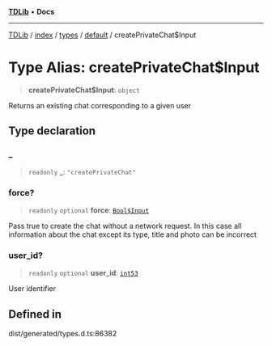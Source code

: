 [**TDLib**](../../../../../../README.md) • **Docs**

***

[TDLib](../../../../../../modules.md) / [index](../../../../../README.md) / [types](../../../README.md) / [default](../README.md) / createPrivateChat$Input

# Type Alias: createPrivateChat$Input

> **createPrivateChat$Input**: `object`

Returns an existing chat corresponding to a given user

## Type declaration

### \_

> `readonly` **\_**: `"createPrivateChat"`

### force?

> `readonly` `optional` **force**: [`Bool$Input`](Bool$Input.md)

Pass true to create the chat without a network request. In this case all information about the chat except its type, title and photo can be incorrect

### user\_id?

> `readonly` `optional` **user\_id**: [`int53`](int53.md)

User identifier

## Defined in

dist/generated/types.d.ts:86382
